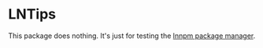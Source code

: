 # LNTips

This package does nothing. It's just for testing the [lnnpm package manager](https://github.com/dylanbathurst/lnnpm).
